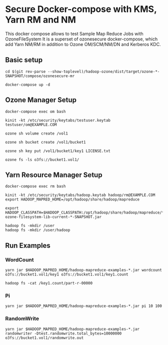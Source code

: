 <!---
  Licensed under the Apache License, Version 2.0 (the "License");
  you may not use this file except in compliance with the License.
  You may obtain a copy of the License at

   http://www.apache.org/licenses/LICENSE-2.0

  Unless required by applicable law or agreed to in writing, software
  distributed under the License is distributed on an "AS IS" BASIS,
  WITHOUT WARRANTIES OR CONDITIONS OF ANY KIND, either express or implied.
  See the License for the specific language governing permissions and
  limitations under the License. See accompanying LICENSE file.
-->
# Secure Docker-compose with KMS, Yarn RM and NM
This docker compose allows to test Sample Map Reduce Jobs with OzoneFileSystem
It is a superset of ozonesecure docker-compose, which add Yarn NM/RM in addition
to Ozone OM/SCM/NM/DN and Kerberos KDC.

## Basic setup

```
cd $(git rev-parse --show-toplevel)/hadoop-ozone/dist/target/ozone-*-SNAPSHOT/compose/ozonesecure-mr

docker-compose up -d
```

## Ozone Manager Setup

```
docker-compose exec om bash

kinit -kt /etc/security/keytabs/testuser.keytab testuser/om@EXAMPLE.COM

ozone sh volume create /vol1

ozone sh bucket create /vol1/bucket1

ozone sh key put /vol1/bucket1/key1 LICENSE.txt

ozone fs -ls o3fs://bucket1.vol1/
```

## Yarn Resource Manager Setup
```
docker-compose exec rm bash

kinit -kt /etc/security/keytabs/hadoop.keytab hadoop/rm@EXAMPLE.COM
export HADOOP_MAPRED_HOME=/opt/hadoop/share/hadoop/mapreduce

export HADOOP_CLASSPATH=$HADOOP_CLASSPATH:/opt/hadoop/share/hadoop/mapreduce/*:/opt/ozone/share/ozone/lib/hadoop-ozone-filesystem-lib-current-*-SNAPSHOT.jar

hadoop fs -mkdir /user
hadoop fs -mkdir /user/hadoop
```

## Run Examples

### WordCount
```
yarn jar $HADOOP_MAPRED_HOME/hadoop-mapreduce-examples-*.jar wordcount o3fs://bucket1.vol1/key1 o3fs://bucket1.vol1/key1.count

hadoop fs -cat /key1.count/part-r-00000
```

### Pi
```
yarn jar $HADOOP_MAPRED_HOME/hadoop-mapreduce-examples-*.jar pi 10 100
```

### RandomWrite
```
yarn jar $HADOOP_MAPRED_HOME/hadoop-mapreduce-examples-*.jar randomwriter -Dtest.randomwrite.total_bytes=10000000  o3fs://bucket1.vol1/randomwrite.out
```